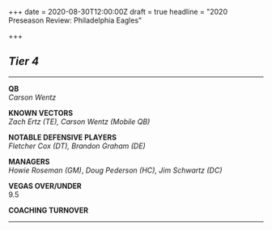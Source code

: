 +++
date = 2020-08-30T12:00:00Z
draft = true
headline = "2020 Preseason Review: Philadelphia Eagles"

+++
## _Tier 4_

***

**QB**  
_Carson Wentz_

**KNOWN VECTORS**  
_Zach Ertz (TE), Carson Wentz (Mobile QB)_

**NOTABLE DEFENSIVE PLAYERS**  
_Fletcher Cox (DT), Brandon Graham (DE)_

**MANAGERS**  
_Howie Roseman (GM)_, _Doug Pederson (HC), Jim Schwartz (DC)_

**VEGAS OVER/UNDER**  
9\.5

**COACHING TURNOVER**

***